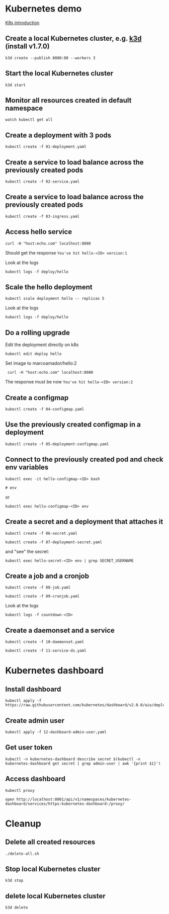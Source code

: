 # Kubernetes demo

[K8s introduction](https://docs.google.com/presentation/d/1WORoKAQ8fVSDGDADAE04f15uazCo9fgzFISuNhV3ay4/edit?usp=sharing)

## Create a local Kubernetes cluster, e.g. [k3d](https://k3d.io/#installation) (install v1.7.0)

    k3d create --publish 8080:80 --workers 3

## Start the local Kubernetes cluster
     
    k3d start

## Monitor all resources created in default namespace

    watch kubectl get all

## Create a deployment with 3 pods

    kubectl create -f 01-deployment.yaml

## Create a service to load balance across the previously created pods

    kubectl create -f 02-service.yaml
    

## Create a service to load balance across the previously created pods

    kubectl create -f 03-ingress.yaml
    
 
## Access hello service
   
    curl -H "host:echo.com" localhost:8080
Should get the response `You've hit hello-<ID> version:1`

Look at the logs
    
    kubectl logs -f deploy/hello
 
## Scale the hello deployment
   
    kubectl scale deployment hello -- replicas 5

Look at the logs
    
    kubectl logs -f deploy/hello


## Do a rolling upgrade

Edit the deployment directly on k8s
    
    kubectl edit deploy hello
    
Set image to marcoamador/hello:2
    
     curl -H "host:echo.com" localhost:8080
    
The response must be now `You've hit hello-<ID> version:2`

## Create a configmap

    kubectl create -f 04-configmap.yaml
    
## Use the previously created configmap in a deployment

    kubectl create -f 05-deployment-configmap.yaml
    
## Connect to the previously created pod and check env variables

    kubectl exec -it hello-configmap-<ID> bash
    
    # env
    
or
    
    kubectl exec hello-configmap-<ID> env
    
## Create a secret and a deployment that attaches it

    kubectl create -f 06-secret.yaml

    kubectl create -f 07-deployment-secret.yaml

and "see" the secret:
    
    kubectl exec hello-secret-<ID> env | grep SECRET_USERNAME
   
       
## Create a job and a cronjob

    kubectl create -f 08-job.yaml

    kubectl create -f 09-cronjob.yaml
 
Look at the logs
    
    kubectl logs -f countdown-<ID>
    
## Create a daemonset and a service

    kubectl create -f 10-daemonset.yaml

    kubectl create -f 11-service-ds.yaml


# Kubernetes dashboard

## Install dashboard

    kubectl apply -f https://raw.githubusercontent.com/kubernetes/dashboard/v2.0.0/aio/deploy/recommended.yaml

## Create admin user

    kubectl apply -f 12-dashboard-admin-user,yaml
    
## Get user token

    kubectl -n kubernetes-dashboard describe secret $(kubectl -n kubernetes-dashboard get secret | grep admin-user | awk '{print $1}')

## Access dashboard

    kubectl proxy
    
    open http://localhost:8001/api/v1/namespaces/kubernetes-dashboard/services/https:kubernetes-dashboard:/proxy/


# Cleanup

## Delete all created resources

    ./delete-all.sh

## Stop local Kubernetes cluster

    k3d stop

## delete local Kubernetes cluster

    k3d delete


